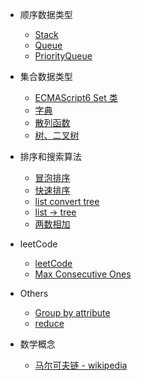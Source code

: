- 顺序数据类型

  - [Stack](Algorithm/stack.md)
  - [Queue](Algorithm/queue.md)
  - [PriorityQueue](Algorithm/PriorityQueue.md)

- 集合数据类型

  - [ECMAScript6 Set 类](Algorithm/es-set.md)
  - [字典](Algorithm/Dictionary.md)
  - [散列函数](Algorithm/hashMap.md)
  - [树、二叉树](Algorithm/tree-data-structures.md)

- 排序和搜索算法

  - [冒泡排序](Algorithm/BubbleSort.md)
  - [快速排序](Algorithm/QuickSort.md)
  - [list convert tree](Algorithm/list-to-tree.md)
  - [list -> tree](Algorithm/list-2-tree.md)
  - [两数相加](Algorithm/add-two-numbers.md)
  
- leetCode

  - [leetCode](Algorithm/leetCode-part-1.md)
  - [Max Consecutive Ones](Algorithm/Max-Consecutive-1.md)
  <!-- - [找出最长连续步数](Algorithm/longStep.md) -->

- Others

  - [Group by attribute](Algorithm/Group-by-attribute.md)
  - [reduce](Algorithm/recursion.md)

- 数学概念

  - [马尔可夫链 - wikipedia](Algorithm/Markov-chain.md)



<!-- 

Max Consecutive Ones
算法框架

https://stackoverflow.com/questions/18017869/

[初学者应该了解的数据结构： Tree - 众成翻译](https://www.zcfy.cc/article/tree-data-structures-for-beginners)

-->
